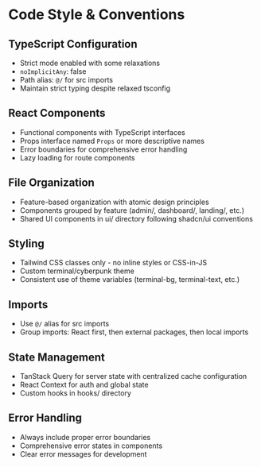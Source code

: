 # Code Style & Conventions

## TypeScript Configuration
- Strict mode enabled with some relaxations
- `noImplicitAny`: false
- Path alias: `@/` for src imports
- Maintain strict typing despite relaxed tsconfig

## React Components
- Functional components with TypeScript interfaces
- Props interface named `Props` or more descriptive names
- Error boundaries for comprehensive error handling
- Lazy loading for route components

## File Organization
- Feature-based organization with atomic design principles
- Components grouped by feature (admin/, dashboard/, landing/, etc.)
- Shared UI components in ui/ directory following shadcn/ui conventions

## Styling
- Tailwind CSS classes only - no inline styles or CSS-in-JS
- Custom terminal/cyberpunk theme
- Consistent use of theme variables (terminal-bg, terminal-text, etc.)

## Imports
- Use `@/` alias for src imports
- Group imports: React first, then external packages, then local imports

## State Management
- TanStack Query for server state with centralized cache configuration
- React Context for auth and global state
- Custom hooks in hooks/ directory

## Error Handling
- Always include proper error boundaries
- Comprehensive error states in components
- Clear error messages for development